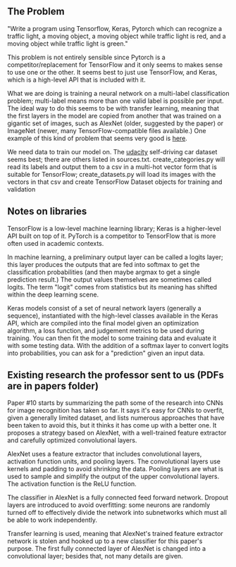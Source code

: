 ## The Problem

"Write a program using Tensorflow, Keras, Pytorch which can recognize a traffic light, a moving object, a moving object while traffic light is red, and a moving object while traffic light is green."

This problem is not entirely sensible since Pytorch is a competitor/replacement for TensorFlow and it only seems to makes sense to use one or the other. It seems best to just use TensorFlow, and Keras, which is a high-level API that is included with it.

What we are doing is training a neural network on a multi-label classification problem; multi-label means more than one valid label is possible per input. The ideal way to do this seems to be with transfer learning, meaning that the first layers in the model are copied from another that was trained on a gigantic set of images, such as AlexNet (older, suggested by the paper) or ImageNet (newer, many TensorFlow-compatible files available.) One example of this kind of problem that seems very good is [here](https://github.com/ashrefm/multi-label-soft-f1/blob/master/Multi-Label%20Image%20Classification%20in%20TensorFlow%202.0.ipynb).

We need data to train our model on. The [udacity](https://github.com/udacity/self-driving-car/tree/master/annotations) self-driving car dataset seems best; there are others listed in sources.txt. create_categories.py will read its labels and output them to a csv in a multi-hot vector form that is suitable for TensorFlow; create_datasets.py will load its images with the vectors in that csv and create TensorFlow Dataset objects for training and validation

## Notes on libraries

TensorFlow is a low-level machine learning library; Keras is a higher-level API built on top of it. PyTorch is a competitor to TensorFlow that is more often used in academic contexts.

In machine learning, a preliminary output layer can be called a logits layer; this layer produces the outputs that are fed into softmax to get the classification probabilities (and then maybe argmax to get a single prediction result.) The output values themselves are sometimes called logits. The term "logit" comes from statistics but its meaning has shifted within the deep learning scene.

Keras models consist of a set of neural network layers (generally a sequence), instantiated with the high-level classes available in the Keras API, which are compiled into the final model given an optimization algorithm, a loss function, and judgement metrics to be used during training. You can then fit the model to some training data and evaluate it with some testing data. With the addition of a softmax layer to convert logits into probabilities, you can ask for a "prediction" given an input data.

## Existing research the professor sent to us (PDFs are in papers folder)

Paper #10 starts by summarizing the path some of the research into CNNs for image recognition has taken so far. It says it's easy for CNNs to overfit, given a generally limited dataset, and lists numerous approaches that have been taken to avoid this, but it thinks it has come up with a better one. It proposes a strategy based on AlexNet, with a well-trained feature extractor and carefully optimized convolutional layers.

AlexNet uses a feature extractor that includes convolutional layers, activation function units, and pooling layers. The convolutional layers use kernels and padding to avoid shrinking the data. Pooling layers are what is used to sample and simplify the output of the upper convolutional layers. The activation function is the ReLU function.

The classifier in AlexNet is a fully connected feed forward network. Dropout layers are introduced to avoid overfitting: some neurons are randomly turned off to effectively divide the network into subnetworks which must all be able to work independently.

Transfer learning is used, meaning that AlexNet's trained feature extractor network is stolen and hooked up to a new classifier for this paper's purpose. The first fully connected layer of AlexNet is changed into a convolutional layer; besides that, not many details are given.
